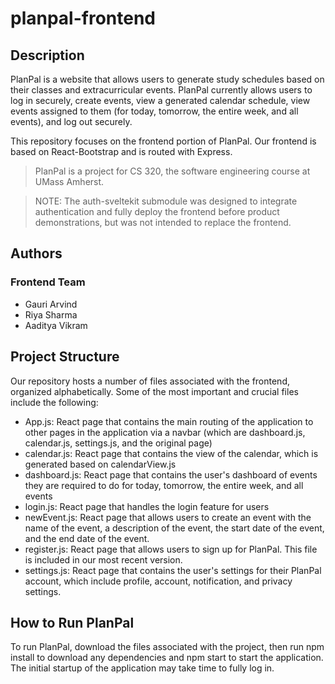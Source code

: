 # planpal-frontend

## Description
PlanPal is a website that allows users to generate study schedules based on their classes and extracurricular events. PlanPal currently allows users to log in securely, create events, view a generated calendar schedule, view events assigned to them (for today, tomorrow, the entire week, and all events), and log out securely.

This repository focuses on the frontend portion of PlanPal. Our frontend is based on React-Bootstrap and is routed with Express. 

> PlanPal is a project for CS 320, the software engineering course at UMass Amherst.

> NOTE: The auth-sveltekit submodule was designed to integrate authentication and fully deploy the frontend before product demonstrations, but was not intended to replace the frontend.   

## Authors
### Frontend Team
  - Gauri Arvind
  - Riya Sharma
  - Aaditya Vikram

## Project Structure
Our repository hosts a number of files associated with the frontend, organized alphabetically. Some of the most important and crucial files include the following:
   - App.js: React page that contains the main routing of the application to other pages in the application via a navbar (which are dashboard.js, calendar.js, settings.js, and the original page)
   - calendar.js: React page that contains the view of the calendar, which is generated based on calendarView.js
   - dashboard.js: React page that contains the user's dashboard of events they are required to do for today, tomorrow, the entire week,      and all events
   - login.js: React page that handles the login feature for users
   - newEvent.js: React page that allows users to create an event with the name of the event, a description of the event, the start date      of the event, and the end date of the event.
   - register.js: React page that allows users to sign up for PlanPal. This file is included in our most recent version.  
   - settings.js: React page that contains the user's settings for their PlanPal account, which include profile, account, notification,       and privacy settings.


## How to Run PlanPal
To run PlanPal, download the files associated with the project, then run npm install to download any dependencies and npm start to start the application. The initial startup of the application may take time to fully log in. 


